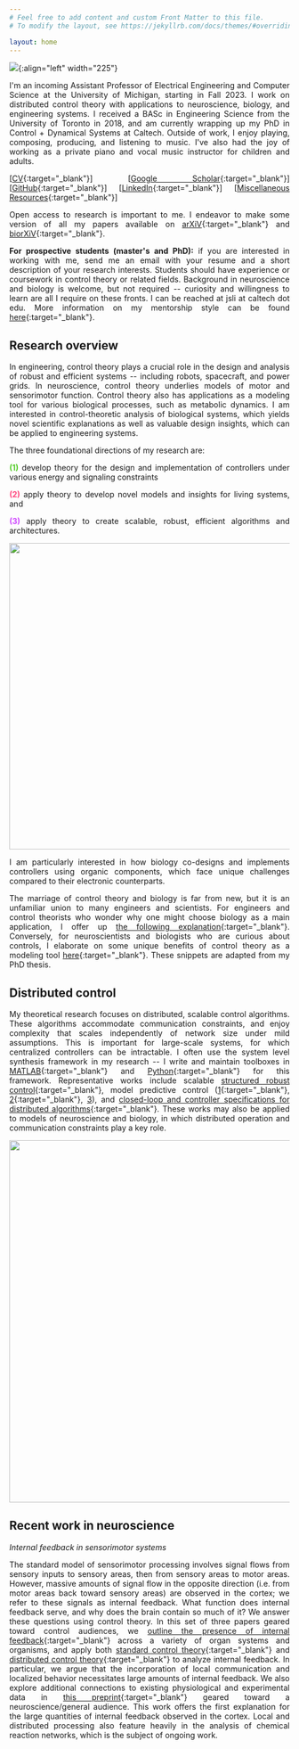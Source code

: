```yaml
---
# Feel free to add content and custom Front Matter to this file.
# To modify the layout, see https://jekyllrb.com/docs/themes/#overriding-theme-defaults

layout: home
---
```


<style>body {text-align: justify}</style>

![](/assets/profile_picture.jpeg){:align="left" width="225"}

I'm an incoming Assistant Professor of Electrical Engineering and Computer Science at the University of Michigan, starting in Fall 2023. I work on distributed control theory with applications to neuroscience, biology, and engineering systems. I received a BASc in Engineering Science from the University of Toronto in 2018, and am currently wrapping up my PhD in Control + Dynamical Systems at Caltech. Outside of work, I enjoy playing, composing, producing, and listening to music. I've also had the joy of working as a private piano and vocal music instructor for children and adults.

[[CV](/assets/jsli_cv_jun21.pdf){:target="_blank"}] [[Google Scholar](https://scholar.google.com/citations?user=4EQuvGEAAAAJ){:target="_blank"}] [[GitHub](https://github.com/flyingpeach){:target="_blank"}] [[LinkedIn](https://www.linkedin.com/in/jslisali/){:target="_blank"}] [[Miscellaneous Resources](./resources.html){:target="_blank"}]

Open access to research is important to me. I endeavor to make some version of all my papers available on [arXiV](https://arxiv.org/){:target="_blank"} and [biorXiV](https://www.biorxiv.org/){:target="_blank"}.

**For prospective students (master's and PhD):** if you are interested in working with me, send me an email with your resume and a short description of your research interests. Students should have experience or coursework in control theory or related fields. Background in neuroscience and biology is welcome, but not required -- curiosity and willingness to learn are all I require on these fronts. I can be reached at jsli at caltech dot edu. More information on my mentorship style can be found [here](./mentoring.html){:target="_blank"}.


## **Research overview**

In engineering, control theory plays a crucial role in the design and analysis of robust and efficient systems -- including robots, spacecraft, and power grids. In neuroscience, control theory underlies models of motor and sensorimotor function. Control theory also has applications as a modeling tool for various biological processes, such as metabolic dynamics. I am interested in control-theoretic analysis of biological systems, which yields novel scientific explanations as well as valuable design insights, which can be applied to engineering systems.

The three foundational directions of my research are: 

<span style="color:#4ECA21;">**(1)**</span> develop theory for the design and implementation of controllers under various energy and signaling constraints 

<span style="color:#FF477E;">**(2)**</span> apply theory to develop novel models and insights for living systems, and 

<span style="color:#CE47FF;">**(3)**</span> apply theory to create scalable, robust, efficient algorithms and architectures.

<p align="center">
<img width="550" src="/assets/research_overview.png">
</p>

I am particularly interested in how biology co-designs and implements controllers using organic components, which face unique challenges compared to their electronic counterparts.

The marriage of control theory and biology is far from new, but it is an unfamiliar union to many engineers and scientists. For engineers and control theorists who wonder why one might choose biology as a main application, I offer up [the following explanation](./why_biology.html){:target="_blank"}. Conversely, for neuroscientists and biologists who are curious about controls, I elaborate on some unique benefits of control theory as a modeling tool [here](./why_controls.html){:target="_blank"}. These snippets are adapted from my PhD thesis.

## **Distributed control**

My theoretical research focuses on distributed, scalable control algorithms. These algorithms accommodate communication constraints, and enjoy complexity that scales independently of network size under mild assumptions. This is important for large-scale systems, for which centralized controllers can be intractable. I often use the system level synthesis framework in my research -- I write and maintain toolboxes in [MATLAB](https://github.com/flyingpeach/sls-code/tree/master/matlab){:target="_blank"} and [Python](https://github.com/shih-hao-tseng/SLSpy){:target="_blank"} for this framework. Representative works include scalable [structured robust control](https://arxiv.org/abs/2204.02493){:target="_blank"}, model predictive control ([1](https://arxiv.org/abs/2110.07010){:target="_blank"}, [2](https://arxiv.org/abs/2203.00780){:target="_blank"}, [3](https://arxiv.org/abs/2303.11264)), and [closed-loop and controller specifications for distributed algorithms](https://arxiv.org/abs/2006.05040){:target="_blank"}. These works may also be applied to models of neuroscience and biology, in which distributed operation and communication constraints play a key role.

<p align="center">
<img width="650" src="/assets/distributed_control.png">
</p>

## **Recent work in neuroscience**

*Internal feedback in sensorimotor systems*

The standard model of sensorimotor processing involves signal flows from sensory inputs to sensory areas, then from sensory areas to motor areas. However, massive amounts of signal flow in the opposite direction (i.e. from motor areas back toward sensory areas) are observed in the cortex; we refer to these signals as internal feedback. What function does internal feedback serve, and why does the brain contain so much of it? We answer these questions using control theory. In this set of three papers geared toward control audiences, we [outline the presence of internal feedback](https://arxiv.org/abs/2110.05029){:target="_blank"} across a variety of organ systems and organisms, and apply both [standard control theory](https://arxiv.org/abs/2109.11752){:target="_blank"} and [distributed control theory](https://arxiv.org/abs/2109.11757){:target="_blank"} to analyze internal feedback. In particular, we argue that the incorporation of local communication and localized behavior necessitates large amounts of internal feedback. We also explore additional connections to existing physiological and experimental data in [this preprint](https://arxiv.org/abs/2211.05922){:target="_blank"} geared toward a neuroscience/general audience. This work offers the first explanation for the large quantities of internal feedback observed in the cortex. Local and distributed processing also feature heavily in the analysis of chemical reaction networks, which is the subject of ongoing work.